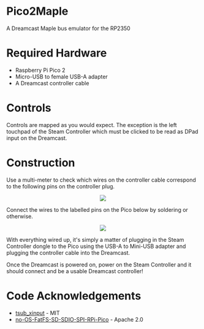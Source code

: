 # Pico2Maple

A Dreamcast Maple bus emulator for the RP2350

# Required Hardware

* Raspberry Pi Pico 2
* Micro-USB to female USB-A adapter
* A Dreamcast controller cable

# Controls

Controls are mapped as you would expect. The exception is the left touchpad of the Steam Controller which must be clicked to be read as DPad input on the Dreamcast.

# Construction

Use a multi-meter to check which wires on the controller cable correspond to the following pins on the controller plug.

<div style="text-align: center"><a href="https://www.cluoma.com/images/dc_controller_plug.jpg"><img src="https://www.cluoma.com/images/dc_controller_plug.jpg" style="margin: auto; max-width: 100%"></a><p></p></div>

Connect the wires to the labelled pins on the Pico below by soldering or otherwise.

<div style="text-align: center"><a href="https://www.cluoma.com/images/pico2maple_pinout.jpg"><img src="https://www.cluoma.com/images/pico2maple_pinout.jpg" style="margin: auto; max-width: 100%"></a><p></p></div>

With everything wired up, it's simply a matter of plugging in the Steam Controller dongle to the Pico using the USB-A to Mini-USB adapter and plugging the controller cable into the Dreamcast.

Once the Dreamcast is powered on, power on the Steam Controller and it should connect and be a usable Dreamcast controller!

# Code Acknowledgements

* [tsub_xinput](https://github.com/Ryzee119/tusb_xinput) - MIT
* [no-OS-FatFS-SD-SDIO-SPI-RPi-Pico](https://github.com/carlk3/no-OS-FatFS-SD-SDIO-SPI-RPi-Pico) - Apache 2.0

